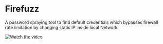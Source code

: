 # Firefuzz
A password spraying tool to find default credentials which bypasses firewall rate limitation by changing static IP inside local Network

[![Watch the video](https://img.youtube.com/vi/T-D1KVIuvjA/maxresdefault.jpg)]([https://youtu.be/T-D1KVIuvjA](https://drive.google.com/file/d/1grSA7_Cl302L-S1KBg6RqiQQ9oeEx8Dv/view?usp=sharing)https://drive.google.com/file/d/1grSA7_Cl302L-S1KBg6RqiQQ9oeEx8Dv/view?usp=sharing)
